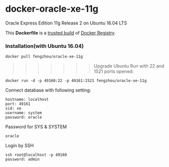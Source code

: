 docker-oracle-xe-11g
============================

Oracle Express Edition 11g Release 2 on Ubuntu 16.04 LTS

This **Dockerfile** is a [trusted build](https://registry.hub.docker.com/u/fengzhou/oracle-xe-11g/) of [Docker Registry](https://registry.hub.docker.com/).

### Installation(with Ubuntu 16.04)
```
docker pull fengzhou/oracle-xe-11g
```

>>>>>>> Upgrade Ubuntu
Run with 22 and 1521 ports opened:
```
docker run -d -p 49160:22 -p 49161:1521 fengzhou/oracle-xe-11g
```

Connect database with following setting:
```
hostname: localhost
port: 49161
sid: xe
username: system
password: oracle
```

Password for SYS & SYSTEM
```
oracle
```

Login by SSH
```
ssh root@localhost -p 49160
password: admin
```
